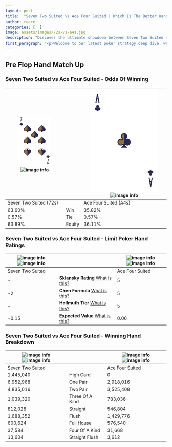 ```yaml
---
layout: post
title:  "Seven Two Suited Vs Ace Four Suited | Which Is The Better Hand In Poker? A Complete Guide"
author: reece
categories: [  ]
image: assets/images/72s-vs-a4s.jpg
description: "Discover the ultimate showdown between Seven Two Suited and Ace Four Suited in poker! Uncover the odds, strategies, and scenarios where one hand triumphs over the other. Get ready to up your poker game with this thrilling analysis."
first_paragraph: "<p>Welcome to our latest poker strategy deep dive, where we're pitting two distinct hands against each other in a high-stakes showdown: Seven Two Suited vs Ace Four Suited.</p><p>In the dynamic world of poker, every decision counts, and knowing which hand holds the upper hand is key to your success at the table.</p><p>In this article, we'll dissect these two hands, explore the scenarios where one dominates the other, and equip you with the knowledge to make strategic choices that can tip the odds in your favor.</p><p>Get ready to unravel the intriguing dynamics of these poker hands and elevate your game to new heights.</p>"
---
```




[comment]: # (sp0)

## Pre Flop Hand Match Up

<div class="table hand-ratings" markdown="1"> 



### Seven Two Suited vs Ace Four Suited - Odds Of Winning


    
| ![image info](assets/images/hand1/7.png) ![image info](assets/images/hand1/2s.png) |  | ![image info](assets/images/hand2/A.png) ![image info](assets/images/hand2/4s.png) |
| -------- | -------- | -------- |
| Seven Two Suited (72s) |  | Ace Four Suited (A4s) |
| 63.60% | Win | 35.82% |
| 0.57% | Tie | 0.57% |
| 63.89% | Equity | 36.11% |




[comment]: # (sp1)



### Seven Two Suited vs Ace Four Suited - Limit Poker Hand Ratings


    
| ![image info](https://www.riverpairs.com/assets/images/hand1/7.png) ![image info](https://www.riverpairs.com/assets/images/hand1/2s.png) |  | ![image info](https://www.riverpairs.com/assets/images/hand2/A.png) ![image info](https://www.riverpairs.com/assets/images/hand2/4s.png) |
| -------- | -------- | -------- |
| Seven Two Suited |  | Ace Four Suited |
| - | **Sklansky Rating** [What is this?](/sklansky-rating-explained) | 5 |
| -2 | **Chen Formula** [What is this?](/chen-formula-explained) | 5 |
| - | **Hellmuth Tier** [What is this?](/Hellmuth-tier-explained) | 5 |
| -0.15 | **Expected Value** [What is this?](/expected-value-explained) | 0.06 |




[comment]: # (sp2)



### Seven Two Suited vs Ace Four Suited - Winning Hand Breakdown


    
| ![image info](https://www.riverpairs.com/assets/images/hand1/7.png) ![image info](https://www.riverpairs.com/assets/images/hand1/2s.png) |  | ![image info](https://www.riverpairs.com/assets/images/hand2/A.png) ![image info](https://www.riverpairs.com/assets/images/hand2/4s.png) |
| -------- | -------- | -------- |
| Seven Two Suited |  | Ace Four Suited |
| 1,445,040 | High Card | 0 |
| 6,952,968 | One Pair | 2,918,016 |
| 4,835,016 | Two Pair | 3,525,408 |
| 1,039,320 | Three Of A Kind | 783,036 |
| 812,028 | Straight | 546,804 |
| 1,688,352 | Flush | 1,429,776 |
| 600,624 | Full House | 576,540 |
| 37,584 | Four Of A Kind | 31,668 |
| 13,604 | Straight Flush | 3,612 |




[comment]: # (sp3)



</div>

[comment]: # (sp4)



[comment]: # (sp5)

